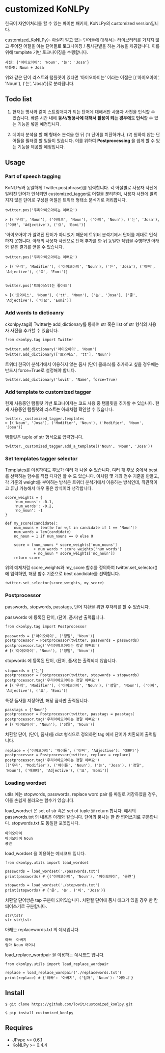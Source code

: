 # customized KoNLPy

한국어 자연어처리를 할 수 있는 파이썬 패키지, KoNLPy의 customized version입니다. 

customized_KoNLPy는 확실히 알고 있는 단어들에 대해서는 라이브러리를 거치지 않고 주어진 어절을 아는 단어들로 토크나이징 / 품사판별을 하는 기능을 제공합니다. 이를 위해 template 기반 토크나이징을 수행합니다.

    사전: {'아이오아이': 'Noun', '는': 'Josa'}
    탬플릿: Noun + Josa

위와 같은 단어 리스트와 탬플릿이 있다면 '아이오아이는' 이라는 어절은 [('아이오아이', 'Noun'), ('는', 'Josa')]로 분리됩니다.

## Todo list

1. 현재는 명사와 같이 스트링매치가 되는 단어에 대해서만 사용자 사전을 인식할 수 있습니다. 빠른 시간 내에 **동사/형용사에 대해서 활용이 되는 경우에도 인식**할 수 있는 기능을 넣을 예정입니다. 

1. 데이터 분석을 할 때 형태소 분석을 한 뒤 (1) 단어를 치환하거나, (2) 원하지 않는 단어들을 필터링 할 일들이 있습니다. 이를 위하여 **Postprocessing** 을 쉽게 할 수 있는 기능을 제공할 예정입니다. 

## Usage

### Part of speech tagging

KoNLPy와 동일하게 Twitter.pos(phrase)를 입력합니다. 각 어절별로 사용자 사전에 알려진 단어가 인식되면 customized_tagger로 어절을 분리하며, 사용자 사전에 알려지지 않은 단어로 구성된 어절은 트위터 형태소 분석기로 처리합니다. 

    twitter.pos('우리아이오아이는 이뻐요')

    > [('우리', 'Noun'), ('아이오', 'Noun'), ('아이', 'Noun'), ('는', 'Josa'), ('이뻐', 'Adjective'), ('요', 'Eomi')] 

'아이오아이'가 알려진 단어가 아니었기 때문에 트위터 분석기에서 단어를 제대로 인식하지 못합니다. 아래의 사용자 사전으로 단어 추가를 한 뒤 동일한 작업을 수행하면 아래와 같은 결과를 얻을 수 있습니다. 

    twitter.pos('우리아이오아이는 이뻐요')
    
    > [('우리', 'Modifier'), ('아이오아이', 'Noun'), ('는', 'Josa'), ('이뻐', 'Adjective'), ('요', 'Eomi')]


    twitter.pos('트와이스tt는 좋아요')

    > [('트와이스', 'Noun'), ('tt', 'Noun'), ('는', 'Josa'), ('좋', 'Adjective'), ('아요', 'Eomi')]

### Add words to dictioanry

ckonlpy.tag의 Twitter는 add_dictionary를 통하여 str 혹은 list of str 형식의 사용자 사전을 추가할 수 있습니다. 

    from ckonlpy.tag import Twitter

    twitter.add_dictionary('아이오아이', 'Noun')
    twitter.add_dictionary(['트와이스', 'tt'], 'Noun')

트위터 한국어 분석기에서 이용하지 않는 품사 (단어 클래스)를 추가하고 싶을 경우에는 반드시 force=True로 설정해야 합니다. 

    twitter.add_dictionary('lovit', 'Name', force=True)

### Add template to customized tagger

현재 사용중인 탬플릿 기반 토크나이저는 코드 사용 중 탬플릿을 추가할 수 있습니다. 현재 사용중인 탬플릿의 리스트는 아래처럼 확인할 수 있습니다. 

    twitter._customized_tagger.templates
    > [('Noun', 'Josa'), ('Modifier', 'Noun'), ('Modifier', 'Noun', 'Josa')]

탬플릿은 tuple of str 형식으로 입력합니다. 

    twitter._customized_tagger.add_a_template(('Noun', 'Noun', 'Josa'))

### Set templates tagger selector

Templates를 이용하여도 후보가 여러 개 나올 수 있습니다. 여러 개 후보 중에서 best 를 선택하는 함수를 직접 디자인 할 수 도 있습니다. 이처럼 몇 개의 점수 기준을 만들고, 각 기준의 weight를 부여하는 방식은 트위터 분석기에서 이용하는 방식인데, 직관적이고 튜닝 가능해서 매우 좋은 방식이라 생각합니다.

    score_weights = {
        'num_nouns': -0.1,
        'num_words': -0.2,
        'no_noun': -1
    }

    def my_score(candidate):
        num_nouns = len([w for w,t in candidate if t == 'Noun'])
        num_words = len(candidate)
        no_noun = 1 if num_nouns == 0 else 0

        score = (num_nouns * score_weights['num_nouns'] 
                 + num_words * score_weights['num_words']
                 + no_noun * score_weights['no_noun'])
        return score

위의 예제처럼 score_weights와 my_score 함수를 정의하여 twitter.set_selector()에 입력하면, 해당 함수 기준으로 best candidate를 선택합니다. 

    twitter.set_selector(score_weights, my_score)

### Postprocessor

passwords, stopwords, passtags, 단어 치환을 위한 후처리를 할 수 있습니다. 

passwords 에 등록된 단어, (단어, 품사)만 출력됩니다.

    from ckonlpy.tag import Postprocessor
    
    passwords = {'아이오아이', ('정말', 'Noun')}
    postprocessor = Postprocessor(twitter, passwords = passwords)
    postprocessor.tag('우리아이오아이는 정말 이뻐요')
    # [('아이오아이', 'Noun'), ('정말', 'Noun')]

stopwords 에 등록된 단어, (단어, 품사)는 출력되지 않습니다. 

    stopwords = {'는'}
    postprocessor = Postprocessor(twitter, stopwords = stopwords)
    postprocessor.tag('우리아이오아이는 정말 이뻐요')
    # [('우리', 'Modifier'), ('아이오아이', 'Noun'), ('정말', 'Noun'), ('이뻐', 'Adjective'), ('요', 'Eomi')]

특정 품사를 지정하면, 해당 품사만 출력됩니다. 

    passtags = {'Noun'}
    postprocessor = Postprocessor(twitter, passtags = passtags)
    postprocessor.tag('우리아이오아이는 정말 이뻐요')
    # [('아이오아이', 'Noun'), ('정말', 'Noun')]

치환할 단어, (단어, 품사)를 dict 형식으로 정의하면 tag 에서 단어가 치환되어 출력됩니다.

    replace = {'아이오아이': '아이돌', ('이뻐', 'Adjective'): '예쁘다'}
    postprocessor = Postprocessor(twitter, replace = replace)
    postprocessor.tag('우리아이오아이는 정말 이뻐요')
    [('우리', 'Modifier'), ('아이돌', 'Noun'), ('는', 'Josa'), ('정말', 'Noun'), ('예쁘다', 'Adjective'), ('요', 'Eomi')]

### Loading wordset

utils 에는 stopwords, passwords, replace word pair 를 파일로 저장하였을 경우, 이를 손쉽게 불러오는 함수가 있습니다.

load_wordset 은 set of str 혹은 set of tuple 을 return 합니다. 예시의 passwords.txt 의 내용은 아래와 같습니다. 단어의 품사는 한 칸 띄어쓰기로 구분합니다. stopwords.txt 도 동일한 포멧입니다.

    아이오아이
    아이오아이 Noun
    공연

load_wordset 을 이용하는 예시코드 입니다.

    from ckonlpy.utils import load_wordset

    passwords = load_wordset('./passwords.txt')
    print(passwords) # {('아이오아이', 'Noun'), '아이오아이', '공연'}

    stopwords = load_wordset('./stopwords.txt')
    print(stopwords) # {'은', '는', ('이', 'Josa')}

치환할 단어쌍은 tap 구분이 되어있습니다. 치환될 단어에 품사 태그가 있을 경우 한 칸 띄어쓰기로 구분합니다.

    str\tstr
    str str\tstr

아래는 replacewords.txt 의 예시입니다.

    아빠	아버지
    엄마 Noun	어머니

load_replace_wordpair 을 이용하는 예시코드 입니다.

    from ckonlpy.utils import load_replace_wordpair

    replace = load_replace_wordpair('./replacewords.txt')
    print(replace) # {'아빠': '아버지', ('엄마', 'Noun'): '어머니'}

## Install

    $ git clone https://github.com/lovit/customized_konlpy.git
    
    $ pip install customized_konlpy

## Requires

- JPype >= 0.6.1
- KoNLPy >= 0.4.4

